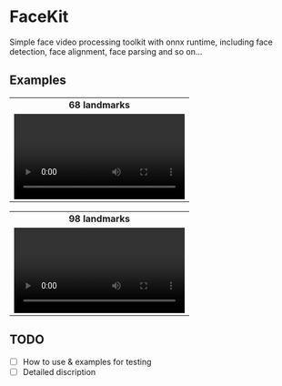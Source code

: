 # FaceKit
Simple face video processing toolkit with onnx runtime, including face detection, face alignment, face parsing and so on...

## Examples

<table class="center">
  <tr style="font-weight: bolder;text-align:center;">
        <td>68 landmarks</td>
  </tr>
  <tr>
    <td >
     <video src="https://github.com/boboyiyi/FaceKit/assets/10248980/72b26d58-bad9-4ffd-8966-33c7fb7f94ca" controls preload></video>
    </td>
  </tr>
</table>

<table class="center">
  <tr style="font-weight: bolder;text-align:center;">
        <td>98 landmarks</td>
  </tr>
  <tr>
    <td >
     <video src="https://github.com/boboyiyi/FaceKit/assets/10248980/5b27377b-f9eb-446a-be64-7ff42fdbfef6" controls preload></video>
    </td>
  </tr>
</table>

## TODO

- [ ] How to use & examples for testing
- [ ] Detailed discription
